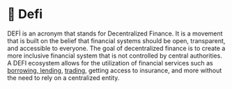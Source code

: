 # 🤌 Defi

DEFİ is an acronym that stands for Decentralized Finance. It is a movement that is built on the belief that financial systems should be open, transparent, and accessible to everyone. The goal of decentralized finance is to create a more inclusive financial system that is not controlled by central authorities. A DEFI ecosystem allows for the utilization of financial services such as [borrowing, lending](lending-and-borrowing.md), [trading](dexs.md), getting access to insurance, and more without the need to rely on a centralized entity.
